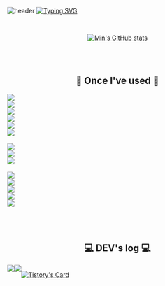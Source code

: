 <!--
### Hi there 👋
**Jungminkyung01/Jungminkyung01** is a ✨ _special_ ✨ repository because its `README.md` (this file) appears on your GitHub profile.

Here are some ideas to get you started:

- 🔭 I’m currently working on ...
- 🌱 I’m currently learning ...
- 👯 I’m looking to collaborate on ...
- 🤔 I’m looking for help with ...
- 💬 Ask me about ...
- 📫 How to reach me: ...
- 😄 Pronouns: ...
- ⚡ Fun fact: ...
-->

![header](https://capsule-render.vercel.app/api?type=waving&color=6994CDEE&text=&animation=twinkling&height=80)
[![Typing SVG](https://readme-typing-svg.demolab.com?font=Alkatra&weight=500&size=45&duration=3500&pause=3&color=6994CDEE&center=false&vCenter=false&multiline=true&repeat=true&width=1000&height=100&lines=Welcome+my+GitHub!👋)](https://git.io/typing-svg)
 
<div align="center"> 
<br/>

[![Min's GitHub stats](https://github-readme-stats.vercel.app/api?username=Jungminkyung01&include_all_commits=true&show_icons=true&theme=dracula)](https://github.com/Jungminkyung01/github-readme-stats)

 <br/>
 <br/>
<!--
배지 이용
<img src="https://img.shields.io/badge/문자-색코드?style=for-the-badge&logo=이미지 이름&logoColor=white">
-->

 ## 🔨 Once I've used 🔨
<div style="display:flex; flex-direction:column; align-items:flex-start;">
<img src="https://img.shields.io/badge/JAVA-007396?style=for-the-badge&logo=Java&logoColor=white">
<img src="https://img.shields.io/badge/JavaScript-F7DF1E?style=for-the-badge&logo=JavaScript&logoColor=white">
<img src="https://img.shields.io/badge/Spring-6DB33F?style=for-the-badge&logo=Spring&logoColor=white">
<img src="https://img.shields.io/badge/HTML5-E34F26?style=for-the-badge&logo=HTML5&logoColor=white">
<img src="https://img.shields.io/badge/CSS3-1572B6?style=for-the-badge&logo=CSS3&logoColor=white">
<img src="https://img.shields.io/badge/bootstrap-7952B3?style=for-the-badge&logo=bootstrap&logoColor=white"> <br>
 <!--SQL-->
<img src="https://img.shields.io/badge/MySQL-4479A1?style=for-the-badge&logo=MySQL&logoColor=white">
<img src="https://img.shields.io/badge/MongoDB-47A248?style=for-the-badge&logo=MongoDB&logoColor=white">
<img src="https://img.shields.io/badge/mariadb-003545?style=for-the-badge&logo=mariadb&logoColor=white"> <br>
<img src="https://img.shields.io/badge/Oracle-F80000?style=for-the-badge&logo=Oracle&logoColor=white"> 
<img src="https://img.shields.io/badge/aws-232F3E?style=for-the-badge&logo=Amazon aws&logoColor=white">
<img src="https://img.shields.io/badge/Eclipse-2C2255?style=for-the-badge&logo=Eclipse%20IDE&logoColor=white">
<img src="https://img.shields.io/badge/github-181717?style=for-the-badge&logo=github&logoColor=white">
<img src="https://img.shields.io/badge/VSCode-007ACC?style=for-the-badge&logo=VisualStudioCode&logoColor=white"><br>
</div>
<br/>
<br/>

 ## 💻 DEV's log 💻
<div style="display:flex; flex-direction:row;">
 <a href="#">
    <img src="https://img.shields.io/badge/Portfolio-FFC0CB?style=for-the-badge"> 
</a>
<a href="https://the-moa.tistory.com/">
     <img src="https://img.shields.io/badge/Tistory-000000?style=for-the-badge&logo=Tistory&logoColor=white"> 
</a>
 
[![Tistory's Card](https://github-readme-tistory-card.vercel.app/api?name=the-moa&theme=default)](https://the-moa.tistory.com/)
 
</div>

   <br/>
   <br/>
   <br/>
 
</div>
